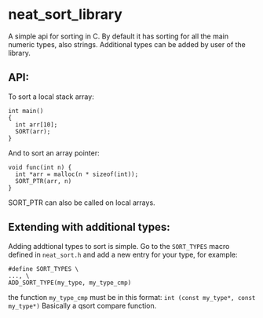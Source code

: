 # neat_sort_library

A simple api for sorting in C. By default it has sorting for all the main numeric types, also strings. Additional types can be added by user of the library.

API:
---
To sort a local stack array:
```
int main()
{
  int arr[10];
  SORT(arr);
}
```
And to sort an array pointer:
```
void func(int n) {
  int *arr = malloc(n * sizeof(int));
  SORT_PTR(arr, n)
}
```
SORT_PTR can also be called on local arrays.

Extending with additional types:
---
Adding addtional types to sort is simple. Go to the ```SORT_TYPES``` macro defined in ```neat_sort.h``` and add a new entry for your type, for example:
```
#define SORT_TYPES \
..., \
ADD_SORT_TYPE(my_type, my_type_cmp)
```

the function ```my_type_cmp``` must be in this format: ```int (const my_type*, const my_type*)```
Basically a qsort compare function.

